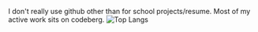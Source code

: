 I don't really use github other than for school projects/resume. Most of my active work sits on codeberg.
![Top Langs](https://github-readme-stats.vercel.app/api/top-langs/?username=zvxvx&hide=css,html,makefile,cmake,astro,Rich%20Text%20Format&layout=compact)

